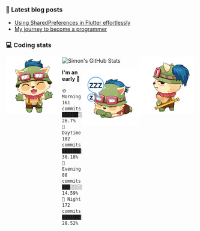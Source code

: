 ### 📘 Latest blog posts

<!-- BLOG-POST-LIST:START -->
- [Using SharedPreferences in Flutter effortlessly](http://blog.simonit.dev/2020/07/15/Using-SharedPreferences-in-Flutter-effortlessly/)
- [My journey to become a programmer](http://blog.simonit.dev/2018/07/14/My-journey-to-become-a-programmer/)
<!-- BLOG-POST-LIST:END -->

### 💻 Coding stats
<img align="right" src="https://raw.githubusercontent.com/simonpham/simonpham/master/assets/images/6kiur.gif" >


<img align="left" src="https://raw.githubusercontent.com/simonpham/simonpham/master/assets/images/5kiur.gif" >

![Simon's GitHub Stats](https://github-readme-stats-obu2qdcs2.vercel.app/api?username=simonpham)

<img align="right" src="https://raw.githubusercontent.com/simonpham/simonpham/master/assets/images/4kiur.gif" >

<!--START_SECTION:waka-->
**I'm an early 🐤** 

```text
🌞 Morning    161 commits    ██████░░░░░░░░░░░░░░░░░░░   26.7% 
🌆 Daytime    182 commits    ███████░░░░░░░░░░░░░░░░░░   30.18% 
🌃 Evening    88 commits     ███░░░░░░░░░░░░░░░░░░░░░░   14.59% 
🌙 Night      172 commits    ███████░░░░░░░░░░░░░░░░░░   28.52%

```



<!--END_SECTION:waka-->
